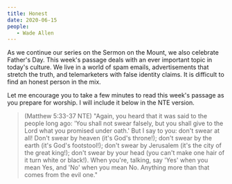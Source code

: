 ```yaml
---
title: Honest
date: 2020-06-15
people: 
   - Wade Allen
---
```


As we continue our series on the Sermon on the Mount, we also celebrate Father's Day. This week's passage deals with an ever important topic in today's culture. We live in a world of spam emails, advertisements that stretch the truth, and telemarketers with false identity claims. It is difficult to find an honest person in the mix. 

Let me encourage you to take a few minutes to read this week's passage as you prepare for worship. I will include it below in the NTE version.

>(Matthew 5:33-37 NTE) "Again, you heard that it was said to the people long ago: 'You shall not swear falsely, but you shall give to the Lord what you promised under oath.'  But I say to you: don't swear at all! Don't swear by heaven (it's God's throne!);  don't swear by the earth (it's God's footstool!); don't swear by Jerusalem (it's the city of the great king!);  don't swear by your head (you can't make one hair of it turn white or black!).  When you're, talking, say 'Yes' when you mean Yes, and 'No' when you mean No. Anything more than that comes from the evil one." 
